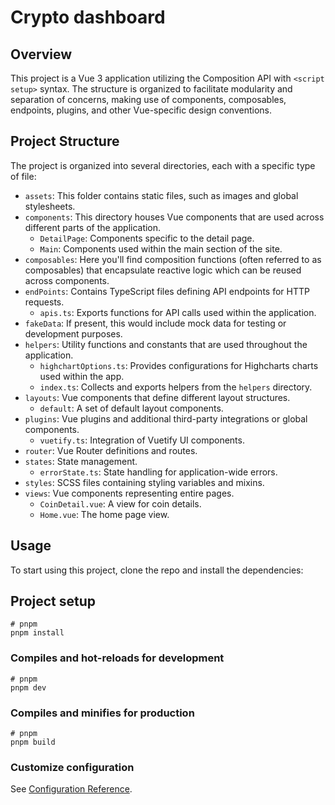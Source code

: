 # Crypto dashboard

## Overview
This project is a Vue 3 application utilizing the Composition API with `<script setup>` syntax. The structure is organized to facilitate modularity and separation of concerns, making use of components, composables, endpoints, plugins, and other Vue-specific design conventions.

## Project Structure

The project is organized into several directories, each with a specific type of file:
- `assets`: This folder contains static files, such as images and global stylesheets.
- `components`: This directory houses Vue components that are used across different parts of the application.
  - `DetailPage`: Components specific to the detail page.
  - `Main`: Components used within the main section of the site.
- `composables`: Here you'll find composition functions (often referred to as composables) that encapsulate reactive logic which can be reused across components.
- `endPoints`: Contains TypeScript files defining API endpoints for HTTP requests.
  - `apis.ts`: Exports functions for API calls used within the application.
- `fakeData`: If present, this would include mock data for testing or development purposes.
- `helpers`: Utility functions and constants that are used throughout the application.
  - `highchartOptions.ts`: Provides configurations for Highcharts charts used within the app.
  - `index.ts`: Collects and exports helpers from the `helpers` directory.
- `layouts`: Vue components that define different layout structures.
  - `default`: A set of default layout components.
- `plugins`: Vue plugins and additional third-party integrations or global components.
  - `vuetify.ts`: Integration of Vuetify UI components.
- `router`: Vue Router definitions and routes.
- `states`: State management.
  - `errorState.ts`: State handling for application-wide errors.
- `styles`: SCSS files containing styling variables and mixins.
- `views`: Vue components representing entire pages.
  - `CoinDetail.vue`: A view for coin details.
  - `Home.vue`: The home page view.

## Usage

To start using this project, clone the repo and install the dependencies:

## Project setup

```
# pnpm
pnpm install
```

### Compiles and hot-reloads for development

```
# pnpm
pnpm dev
```

### Compiles and minifies for production

```
# pnpm
pnpm build
```

### Customize configuration

See [Configuration Reference](https://vitejs.dev/config/).
